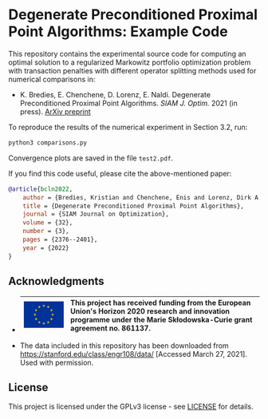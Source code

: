 # Degenerate Preconditioned Proximal Point Algorithms: Example Code

This repository contains the experimental source code for computing an optimal solution to a regularized Markowitz portfolio optimization problem with transaction penalties with different operator splitting methods used for numerical comparisons in:
* K. Bredies, E. Chenchene, D. Lorenz, E. Naldi. Degenerate Preconditioned Proximal Point Algorithms. *SIAM J. Optim.* 2021 (in press). [ArXiv preprint](https://arxiv.org/abs/2109.11481)

To reproduce the results of the numerical experiment in Section 3.2, run:
```bash
python3 comparisons.py
```
Convergence plots are saved in the file `test2.pdf`.

If you find this code useful, please cite the above-mentioned paper:
```BibTeX
@article{bcln2022,
	author = {Bredies, Kristian and Chenchene, Enis and Lorenz, Dirk A. and Naldi, Emanuele},
	title = {Degenerate Preconditioned Proximal Point Algorithms},
	journal = {SIAM Journal on Optimization},
	volume = {32},
	number = {3},
	pages = {2376--2401},
	year = {2022}
}
```
## Acknowledgments

* | ![](<euflag.png>) | This project has received funding from the European Union's Horizon 2020 research and innovation programme under the Marie Skłodowska-Curie grant agreement no. 861137.  |
  |----------|----------|
* The data included in this repository has been downloaded from https://stanford.edu/class/engr108/data/ [Accessed March 27, 2021]. Used with permission.

## License
This project is licensed under the GPLv3 license - see [LICENSE](LICENSE) for details.
